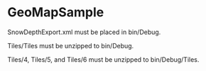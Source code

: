 # GeoMapSample

SnowDepthExport.xml must be placed in bin/Debug.

Tiles/Tiles must be unzipped to bin/Debug.

Tiles/4, Tiles/5, and Tiles/6 must be unzipped to bin/Debug/Tiles.
